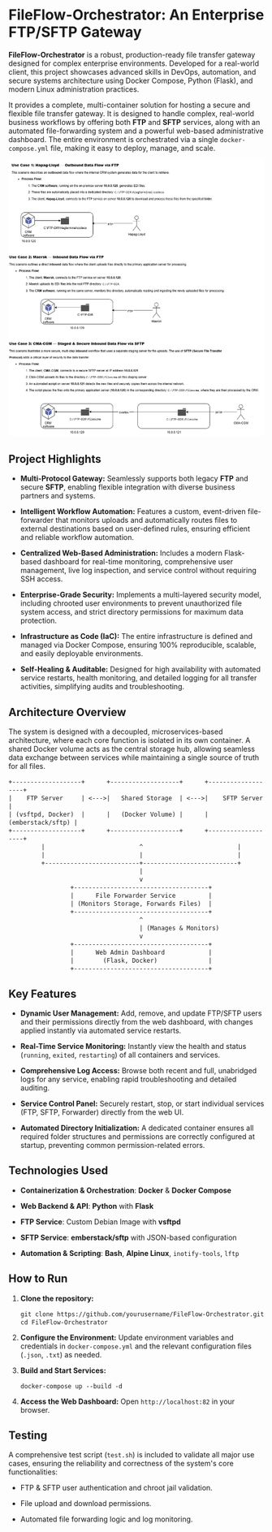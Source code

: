# FileFlow-Orchestrator: An Enterprise FTP/SFTP Gateway

**FileFlow-Orchestrator** is a robust, production-ready file transfer gateway designed for complex enterprise environments. Developed for a real-world client, this project showcases advanced skills in DevOps, automation, and secure systems architecture using Docker Compose, Python (Flask), and modern Linux administration practices.

It provides a complete, multi-container solution for hosting a secure and flexible file transfer gateway. It is designed to handle complex, real-world business workflows by offering both **FTP** and **SFTP** services, along with an automated file-forwarding system and a powerful web-based administrative dashboard. The entire environment is orchestrated via a single `docker-compose.yml` file, making it easy to deploy, manage, and scale.

![FTP](imageFTP.png "Image")

##  Project Highlights

-   **Multi-Protocol Gateway:** Seamlessly supports both legacy **FTP** and secure **SFTP**, enabling flexible integration with diverse business partners and systems.
    
-   **Intelligent Workflow Automation:** Features a custom, event-driven file-forwarder that monitors uploads and automatically routes files to external destinations based on user-defined rules, ensuring efficient and reliable workflow automation.
    
-   **Centralized Web-Based Administration:** Includes a modern Flask-based dashboard for real-time monitoring, comprehensive user management, live log inspection, and service control without requiring SSH access.
    
-   **Enterprise-Grade Security:** Implements a multi-layered security model, including chrooted user environments to prevent unauthorized file system access, and strict directory permissions for maximum data protection.
    
-   **Infrastructure as Code (IaC):** The entire infrastructure is defined and managed via Docker Compose, ensuring 100% reproducible, scalable, and easily deployable environments.
    
-   **Self-Healing & Auditable:** Designed for high availability with automated service restarts, health monitoring, and detailed logging for all transfer activities, simplifying audits and troubleshooting.
    

##  Architecture Overview

The system is designed with a decoupled, microservices-based architecture, where each core function is isolated in its own container. A shared Docker volume acts as the central storage hub, allowing seamless data exchange between services while maintaining a single source of truth for all files.

```
+-------------------+      +-------------------+      +-------------------+
|    FTP Server     | <--->|   Shared Storage  | <--->|    SFTP Server    |
| (vsftpd, Docker)  |      |   (Docker Volume) |      | (emberstack/sftp) |
+-------------------+      +-------------------+      +-------------------+
         |                          ^                          |
         |                          |                          |
         +--------------------------+--------------------------+
                                    |
                                    v
                 +-------------------------------------+
                 |      File Forwarder Service         |
                 | (Monitors Storage, Forwards Files)  |
                 +-------------------------------------+
                                    ^
                                    | (Manages & Monitors)
                                    v
                 +-------------------------------------+
                 |      Web Admin Dashboard            |
                 |        (Flask, Docker)              |
                 +-------------------------------------+

```

##  Key Features

-   **Dynamic User Management:** Add, remove, and update FTP/SFTP users and their permissions directly from the web dashboard, with changes applied instantly via automated service restarts.
    
-   **Real-Time Service Monitoring:** Instantly view the health and status (`running`, `exited`, `restarting`) of all containers and services.
    
-   **Comprehensive Log Access:** Browse both recent and full, unabridged logs for any service, enabling rapid troubleshooting and detailed auditing.
    
-   **Service Control Panel:** Securely restart, stop, or start individual services (FTP, SFTP, Forwarder) directly from the web UI.
    
-   **Automated Directory Initialization:** A dedicated container ensures all required folder structures and permissions are correctly configured at startup, preventing common permission-related errors.
    

##  Technologies Used

-   **Containerization & Orchestration**: **Docker** & **Docker Compose**
    
-   **Web Backend & API**: **Python** with **Flask**
    
-   **FTP Service**: Custom Debian Image with **vsftpd**
    
-   **SFTP Service**: **emberstack/sftp** with JSON-based configuration
    
-   **Automation & Scripting**: **Bash**, **Alpine Linux**, `inotify-tools`, `lftp`
    

##  How to Run

1.  **Clone the repository:**
    
    ```
    git clone https://github.com/yourusername/FileFlow-Orchestrator.git
    cd FileFlow-Orchestrator
    
    ```
    
2.  **Configure the Environment:** Update environment variables and credentials in `docker-compose.yml` and the relevant configuration files (`.json`, `.txt`) as needed.
    
3.  **Build and Start Services:**
    
    ```
    docker-compose up --build -d
    
    ```
    
4.  **Access the Web Dashboard:** Open `http://localhost:82` in your browser.
    

##  Testing

A comprehensive test script (`test.sh`) is included to validate all major use cases, ensuring the reliability and correctness of the system's core functionalities:

-   FTP & SFTP user authentication and chroot jail validation.
    
-   File upload and download permissions.
    
-   Automated file forwarding logic and log monitoring.
    
